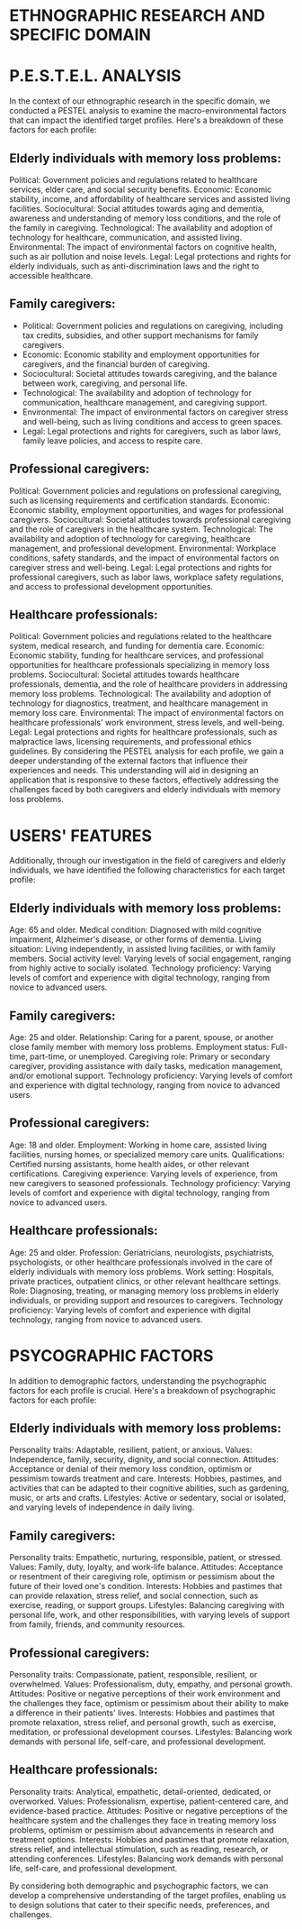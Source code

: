 # ETHNOGRAPHIC RESEARCH AND SPECIFIC DOMAIN
# P.E.S.T.E.L. ANALYSIS
In the context of our ethnographic research in the specific domain, we conducted a PESTEL analysis to examine the macro-environmental factors that can impact the identified target profiles. Here's a breakdown of these factors for each profile:

## Elderly individuals with memory loss problems:

Political: Government policies and regulations related to healthcare services, elder care, and social security benefits.
Economic: Economic stability, income, and affordability of healthcare services and assisted living facilities.
Sociocultural: Social attitudes towards aging and dementia, awareness and understanding of memory loss conditions, and the role of the family in caregiving.
Technological: The availability and adoption of technology for healthcare, communication, and assisted living.
Environmental: The impact of environmental factors on cognitive health, such as air pollution and noise levels.
Legal: Legal protections and rights for elderly individuals, such as anti-discrimination laws and the right to accessible healthcare.

## Family caregivers:

- Political: Government policies and regulations on caregiving, including tax credits, subsidies, and other support mechanisms for family caregivers.
- Economic: Economic stability and employment opportunities for caregivers, and the financial burden of caregiving.
- Sociocultural: Societal attitudes towards caregiving, and the balance between work, caregiving, and personal life.
- Technological: The availability and adoption of technology for communication, healthcare management, and caregiving support.
- Environmental: The impact of environmental factors on caregiver stress and well-being, such as living conditions and access to green spaces.
- Legal: Legal protections and rights for caregivers, such as labor laws, family leave policies, and access to respite care.

## Professional caregivers:

Political: Government policies and regulations on professional caregiving, such as licensing requirements and certification standards.
Economic: Economic stability, employment opportunities, and wages for professional caregivers.
Sociocultural: Societal attitudes towards professional caregiving and the role of caregivers in the healthcare system.
Technological: The availability and adoption of technology for caregiving, healthcare management, and professional development.
Environmental: Workplace conditions, safety standards, and the impact of environmental factors on caregiver stress and well-being.
Legal: Legal protections and rights for professional caregivers, such as labor laws, workplace safety regulations, and access to professional development opportunities.

## Healthcare professionals:

Political: Government policies and regulations related to the healthcare system, medical research, and funding for dementia care.
Economic: Economic stability, funding for healthcare services, and professional opportunities for healthcare professionals specializing in memory loss problems.
Sociocultural: Societal attitudes towards healthcare professionals, dementia, and the role of healthcare providers in addressing memory loss problems.
Technological: The availability and adoption of technology for diagnostics, treatment, and healthcare management in memory loss care.
Environmental: The impact of environmental factors on healthcare professionals' work environment, stress levels, and well-being.
Legal: Legal protections and rights for healthcare professionals, such as malpractice laws, licensing requirements, and professional ethics guidelines.
By considering the PESTEL analysis for each profile, we gain a deeper understanding of the external factors that influence their experiences and needs. This understanding will aid in designing an application that is responsive to these factors, effectively addressing the challenges faced by both caregivers and elderly individuals with memory loss problems.

# USERS' FEATURES

Additionally, through our investigation in the field of caregivers and elderly individuals, we have identified the following characteristics for each target profile:

## Elderly individuals with memory loss problems:

Age: 65 and older.
Medical condition: Diagnosed with mild cognitive impairment, Alzheimer's disease, or other forms of dementia.
Living situation: Living independently, in assisted living facilities, or with family members.
Social activity level: Varying levels of social engagement, ranging from highly active to socially isolated.
Technology proficiency: Varying levels of comfort and experience with digital technology, ranging from novice to advanced users.

## Family caregivers:

Age: 25 and older.
Relationship: Caring for a parent, spouse, or another close family member with memory loss problems.
Employment status: Full-time, part-time, or unemployed.
Caregiving role: Primary or secondary caregiver, providing assistance with daily tasks, medication management, and/or emotional support.
Technology proficiency: Varying levels of comfort and experience with digital technology, ranging from novice to advanced users.

## Professional caregivers:

Age: 18 and older.
Employment: Working in home care, assisted living facilities, nursing homes, or specialized memory care units.
Qualifications: Certified nursing assistants, home health aides, or other relevant certifications.
Caregiving experience: Varying levels of experience, from new caregivers to seasoned professionals.
Technology proficiency: Varying levels of comfort and experience with digital technology, ranging from novice to advanced users.

## Healthcare professionals:

Age: 25 and older.
Profession: Geriatricians, neurologists, psychiatrists, psychologists, or other healthcare professionals involved in the care of elderly individuals with memory loss problems.
Work setting: Hospitals, private practices, outpatient clinics, or other relevant healthcare settings.
Role: Diagnosing, treating, or managing memory loss problems in elderly individuals, or providing support and resources to caregivers.
Technology proficiency: Varying levels of comfort and experience with digital technology, ranging from novice to advanced users.


# PSYCOGRAPHIC FACTORS

In addition to demographic factors, understanding the psychographic factors for each profile is crucial. Here's a breakdown of psychographic factors for each profile:

## Elderly individuals with memory loss problems:

Personality traits: Adaptable, resilient, patient, or anxious.
Values: Independence, family, security, dignity, and social connection.
Attitudes: Acceptance or denial of their memory loss condition, optimism or pessimism towards treatment and care.
Interests: Hobbies, pastimes, and activities that can be adapted to their cognitive abilities, such as gardening, music, or arts and crafts.
Lifestyles: Active or sedentary, social or isolated, and varying levels of independence in daily living.

## Family caregivers:

Personality traits: Empathetic, nurturing, responsible, patient, or stressed.
Values: Family, duty, loyalty, and work-life balance.
Attitudes: Acceptance or resentment of their caregiving role, optimism or pessimism about the future of their loved one's condition.
Interests: Hobbies and pastimes that can provide relaxation, stress relief, and social connection, such as exercise, reading, or support groups.
Lifestyles: Balancing caregiving with personal life, work, and other responsibilities, with varying levels of support from family, friends, and community resources.

## Professional caregivers:

Personality traits: Compassionate, patient, responsible, resilient, or overwhelmed.
Values: Professionalism, duty, empathy, and personal growth.
Attitudes: Positive or negative perceptions of their work environment and the challenges they face, optimism or pessimism about their ability to make a difference in their patients' lives.
Interests: Hobbies and pastimes that promote relaxation, stress relief, and personal growth, such as exercise, meditation, or professional development courses.
Lifestyles: Balancing work demands with personal life, self-care, and professional development.

## Healthcare professionals:

Personality traits: Analytical, empathetic, detail-oriented, dedicated, or overworked.
Values: Professionalism, expertise, patient-centered care, and evidence-based practice.
Attitudes: Positive or negative perceptions of the healthcare system and the challenges they face in treating memory loss problems, optimism or pessimism about advancements in research and treatment options.
Interests: Hobbies and pastimes that promote relaxation, stress relief, and intellectual stimulation, such as reading, research, or attending conferences.
Lifestyles: Balancing work demands with personal life, self-care, and professional development.

By considering both demographic and psychographic factors, we can develop a comprehensive understanding of the target profiles, enabling us to design solutions that cater to their specific needs, preferences, and challenges.
